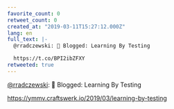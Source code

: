 ```yaml
---
favorite_count: 0
retweet_count: 0
created_at: "2019-03-11T15:27:12.000Z"
lang: en
full_text: |-
  @rradczewski: 📖 Blogged: Learning By Testing

  https://t.co/BPI2ibZFXY
retweeted: true
---
```


[@rradczewski](https://twitter.com/rradczewski): 📖 Blogged: Learning By Testing

<https://ymmv.craftswerk.io/2019/03/learning-by-testing>
